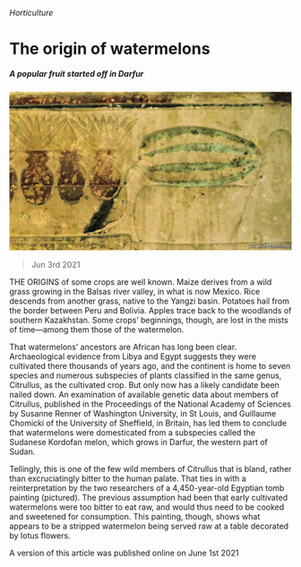 ###### Horticulture

# The origin of watermelons 

##### A popular fruit started off in Darfur 

![image](images/20210529_stp504.jpg) 

> Jun 3rd 2021 

THE ORIGINS of some crops are well known. Maize derives from a wild grass growing in the Balsas river valley, in what is now Mexico. Rice descends from another grass, native to the Yangzi basin. Potatoes hail from the border between Peru and Bolivia. Apples trace back to the woodlands of southern Kazakhstan. Some crops’ beginnings, though, are lost in the mists of time—among them those of the watermelon.

That watermelons’ ancestors are African has long been clear. Archaeological evidence from Libya and Egypt suggests they were cultivated there thousands of years ago, and the continent is home to seven species and numerous subspecies of plants classified in the same genus, Citrullus, as the cultivated crop. But only now has a likely candidate been nailed down. An examination of available genetic data about members of Citrullus, published in the Proceedings of the National Academy of Sciences by Susanne Renner of Washington University, in St Louis, and Guillaume Chomicki of the University of Sheffield, in Britain, has led them to conclude that watermelons were domesticated from a subspecies called the Sudanese Kordofan melon, which grows in Darfur, the western part of Sudan.


Tellingly, this is one of the few wild members of Citrullus that is bland, rather than excruciatingly bitter to the human palate. That ties in with a reinterpretation by the two researchers of a 4,450-year-old Egyptian tomb painting (pictured). The previous assumption had been that early cultivated watermelons were too bitter to eat raw, and would thus need to be cooked and sweetened for consumption. This painting, though, shows what appears to be a stripped watermelon being served raw at a table decorated by lotus flowers.

A version of this article was published online on June 1st 2021

